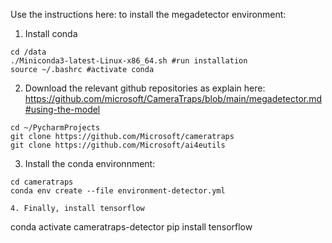 Use the instructions here: to install the megadetector environment:
1. Install conda
```
cd /data
./Miniconda3-latest-Linux-x86_64.sh #run installation
source ~/.bashrc #activate conda
```
2. Download the relevant github repositories as explain here: https://github.com/microsoft/CameraTraps/blob/main/megadetector.md#using-the-model
```
cd ~/PycharmProjects 
git clone https://github.com/Microsoft/cameratraps
git clone https://github.com/Microsoft/ai4eutils
```
3. Install the conda environnment:
```
cd cameratraps
conda env create --file environment-detector.yml

4. Finally, install tensorflow
```
conda activate cameratraps-detector
pip install tensorflow
```

